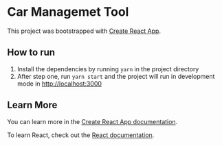 # Car Managemet Tool

This project was bootstrapped with [Create React App](https://github.com/facebook/create-react-app).

## How to run

1. Install the dependencies by running `yarn` in the project directory
2. After step one, run `yarn start` and the project will run in development mode in [http://localhost:3000](http://localhost:3000)

## Learn More

You can learn more in the [Create React App documentation](https://facebook.github.io/create-react-app/docs/getting-started).

To learn React, check out the [React documentation](https://reactjs.org/).
